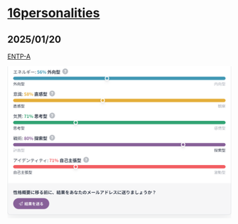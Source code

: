 # [16personalities](https://www.16personalities.com/ja)

## 2025/01/20

[ENTP-A](https://www.16personalities.com/ja/結果/entp-a/m/3wkp70lqh)

![ENTP-A](https://github.com/5hal1n/16personalities/blob/main/img/2025-01-20_entp-a.png)
